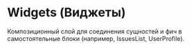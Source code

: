 # Widgets (Виджеты)

Композиционный слой для соединения сущностей и фич в самостоятельные блоки (например, IssuesList, UserProfile).
